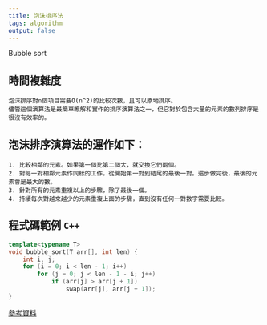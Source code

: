 ```yaml
---
title: 泡沫排序法
tags: algorithm
output: false
---
```

Bubble sort
<!--more-->
## 時間複雜度
~~~
泡沫排序對n個項目需要O(n^2)的比較次數，且可以原地排序。   
儘管這個演算法是最簡單瞭解和實作的排序演算法之一，但它對於包含大量的元素的數列排序是很沒有效率的。
~~~   
## 泡沫排序演算法的運作如下：
~~~
1. 比較相鄰的元素。如果第一個比第二個大，就交換它們兩個。
2. 對每一對相鄰元素作同樣的工作，從開始第一對到結尾的最後一對。這步做完後，最後的元素會是最大的數。   
3. 針對所有的元素重複以上的步驟，除了最後一個。   
4. 持續每次對越來越少的元素重複上面的步驟，直到沒有任何一對數字需要比較。
~~~

程式碼範例 `C++`
------
```c++
template<typename T>
void bubble_sort(T arr[], int len) {
	int i, j;
	for (i = 0; i < len - 1; i++)
		for (j = 0; j < len - 1 - i; j++)
			if (arr[j] > arr[j + 1])
				swap(arr[j], arr[j + 1]);
}
```

[參考資料](https://zh.wikipedia.org/wiki/%E5%86%92%E6%B3%A1%E6%8E%92%E5%BA%8F#C++)